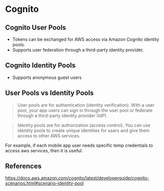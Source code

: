 # Cognito

## Cognito User Pools
- Tokens can be exchanged for AWS access via Amazon Cognito identity pools.
- Supports user federation through a third-party identity provider. 

## Cognito Identity Pools
- Supports anonymous guest users

## User Pools vs Identity Pools

> User pools are for authentication (identity verification). With a user pool, your app users can sign in through the user pool or federate through a third-party identity provider (IdP).

> Identity pools are for authorization (access control). You can use identity pools to create unique identities for users and give them access to other AWS services.

For example, if each mobile app user needs specific temp credentials to access aws services, then it is useful.

## References

https://docs.aws.amazon.com/cognito/latest/developerguide/cognito-scenarios.html#scenario-identity-pool
